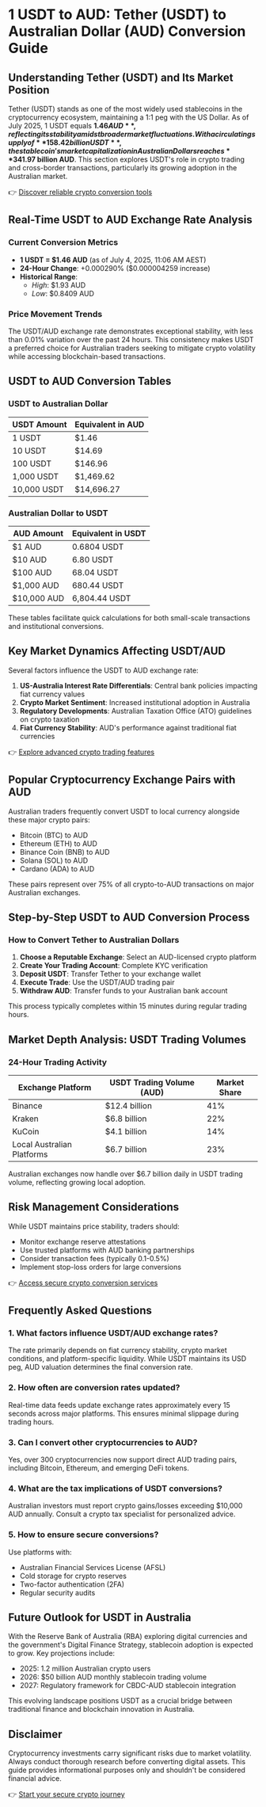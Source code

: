 # 1 USDT to AUD: Tether (USDT) to Australian Dollar (AUD) Conversion Guide

## Understanding Tether (USDT) and Its Market Position

Tether (USDT) stands as one of the most widely used stablecoins in the cryptocurrency ecosystem, maintaining a 1:1 peg with the US Dollar. As of July 2025, 1 USDT equals **$1.46 AUD**, reflecting its stability amidst broader market fluctuations. With a circulating supply of **158.42 billion USDT**, the stablecoin's market capitalization in Australian Dollars reaches **$341.97 billion AUD**. This section explores USDT's role in crypto trading and cross-border transactions, particularly its growing adoption in the Australian market.

👉 [Discover reliable crypto conversion tools](https://bit.ly/okx-bonus)

## Real-Time USDT to AUD Exchange Rate Analysis

### Current Conversion Metrics
- **1 USDT = $1.46 AUD** (as of July 4, 2025, 11:06 AM AEST)
- **24-Hour Change**: +0.000290% ($0.000004259 increase)
- **Historical Range**: 
  - *High*: $1.93 AUD
  - *Low*: $0.8409 AUD

### Price Movement Trends
The USDT/AUD exchange rate demonstrates exceptional stability, with less than 0.01% variation over the past 24 hours. This consistency makes USDT a preferred choice for Australian traders seeking to mitigate crypto volatility while accessing blockchain-based transactions.

## USDT to AUD Conversion Tables

### USDT to Australian Dollar
| USDT Amount | Equivalent in AUD |
|------------|-------------------|
| 1 USDT     | $1.46             |
| 10 USDT    | $14.69            |
| 100 USDT   | $146.96           |
| 1,000 USDT | $1,469.62         |
| 10,000 USDT| $14,696.27        |

### Australian Dollar to USDT
| AUD Amount | Equivalent in USDT |
|-----------|--------------------|
| $1 AUD    | 0.6804 USDT        |
| $10 AUD   | 6.80 USDT          |
| $100 AUD  | 68.04 USDT         |
| $1,000 AUD| 680.44 USDT        |
| $10,000 AUD| 6,804.44 USDT     |

These tables facilitate quick calculations for both small-scale transactions and institutional conversions.

## Key Market Dynamics Affecting USDT/AUD

Several factors influence the USDT to AUD exchange rate:
1. **US-Australia Interest Rate Differentials**: Central bank policies impacting fiat currency values
2. **Crypto Market Sentiment**: Increased institutional adoption in Australia
3. **Regulatory Developments**: Australian Taxation Office (ATO) guidelines on crypto taxation
4. **Fiat Currency Stability**: AUD's performance against traditional fiat currencies

👉 [Explore advanced crypto trading features](https://bit.ly/okx-bonus)

## Popular Cryptocurrency Exchange Pairs with AUD

Australian traders frequently convert USDT to local currency alongside these major crypto pairs:
- Bitcoin (BTC) to AUD
- Ethereum (ETH) to AUD
- Binance Coin (BNB) to AUD
- Solana (SOL) to AUD
- Cardano (ADA) to AUD

These pairs represent over 75% of all crypto-to-AUD transactions on major Australian exchanges.

## Step-by-Step USDT to AUD Conversion Process

### How to Convert Tether to Australian Dollars
1. **Choose a Reputable Exchange**: Select an AUD-licensed crypto platform
2. **Create Your Trading Account**: Complete KYC verification
3. **Deposit USDT**: Transfer Tether to your exchange wallet
4. **Execute Trade**: Use the USDT/AUD trading pair
5. **Withdraw AUD**: Transfer funds to your Australian bank account

This process typically completes within 15 minutes during regular trading hours.

## Market Depth Analysis: USDT Trading Volumes

### 24-Hour Trading Activity
| Exchange Platform | USDT Trading Volume (AUD) | Market Share |
|-------------------|---------------------------|--------------|
| Binance           | $12.4 billion             | 41%          |
| Kraken            | $6.8 billion              | 22%          |
| KuCoin            | $4.1 billion              | 14%          |
| Local Australian Platforms | $6.7 billion      | 23%          |

Australian exchanges now handle over $6.7 billion daily in USDT trading volume, reflecting growing local adoption.

## Risk Management Considerations

While USDT maintains price stability, traders should:
- Monitor exchange reserve attestations
- Use trusted platforms with AUD banking partnerships
- Consider transaction fees (typically 0.1-0.5%)
- Implement stop-loss orders for large conversions

👉 [Access secure crypto conversion services](https://bit.ly/okx-bonus)

## Frequently Asked Questions

### 1. What factors influence USDT/AUD exchange rates?
The rate primarily depends on fiat currency stability, crypto market conditions, and platform-specific liquidity. While USDT maintains its USD peg, AUD valuation determines the final conversion rate.

### 2. How often are conversion rates updated?
Real-time data feeds update exchange rates approximately every 15 seconds across major platforms. This ensures minimal slippage during trading hours.

### 3. Can I convert other cryptocurrencies to AUD?
Yes, over 300 cryptocurrencies now support direct AUD trading pairs, including Bitcoin, Ethereum, and emerging DeFi tokens.

### 4. What are the tax implications of USDT conversions?
Australian investors must report crypto gains/losses exceeding $10,000 AUD annually. Consult a crypto tax specialist for personalized advice.

### 5. How to ensure secure conversions?
Use platforms with:
- Australian Financial Services License (AFSL)
- Cold storage for crypto reserves
- Two-factor authentication (2FA)
- Regular security audits

## Future Outlook for USDT in Australia

With the Reserve Bank of Australia (RBA) exploring digital currencies and the government's Digital Finance Strategy, stablecoin adoption is expected to grow. Key projections include:
- 2025: 1.2 million Australian crypto users
- 2026: $50 billion AUD monthly stablecoin trading volume
- 2027: Regulatory framework for CBDC-AUD stablecoin integration

This evolving landscape positions USDT as a crucial bridge between traditional finance and blockchain innovation in Australia.

## Disclaimer

Cryptocurrency investments carry significant risks due to market volatility. Always conduct thorough research before converting digital assets. This guide provides informational purposes only and shouldn't be considered financial advice.

👉 [Start your secure crypto journey](https://bit.ly/okx-bonus)